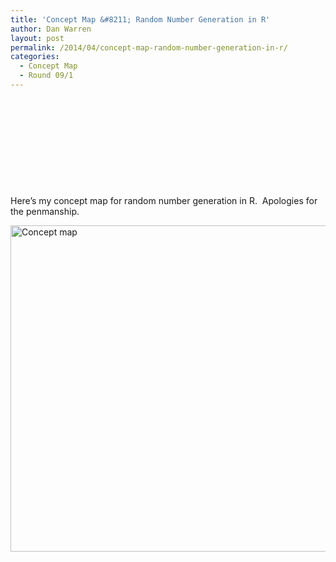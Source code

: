 ```yaml
---
title: 'Concept Map &#8211; Random Number Generation in R'
author: Dan Warren
layout: post
permalink: /2014/04/concept-map-random-number-generation-in-r/
categories:
  - Concept Map
  - Round 09/1
---
```

&nbsp;

&nbsp;

&nbsp;

&nbsp;

&nbsp;

Here&#8217;s my concept map for random number generation in R.  Apologies for the penmanship.

[<img class="alignnone size-large wp-image-6811" alt="Concept map" src="http://teaching.software-carpentry.org/wp-content/uploads/2014/04/Concept-map1-1024x757.jpg" width="707" height="522" />][1]

 [1]: http://teaching.software-carpentry.org/wp-content/uploads/2014/04/Concept-map1.jpg